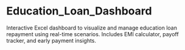 # Education_Loan_Dashboard
Interactive Excel dashboard to visualize and manage education loan repayment using real-time scenarios. Includes EMI calculator, payoff tracker, and early payment insights.
